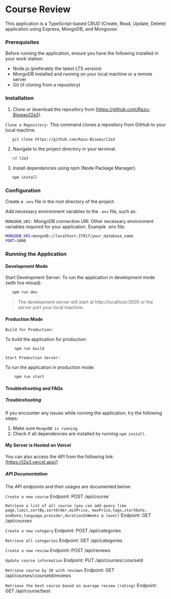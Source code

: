 # Course Review

This application is a TypeScript-based CRUD (Create, Read, Update, Delete) application using Express, MongoDB, and Mongoose.

### Prerequisites

Before running the application, ensure you have the following installed in your work station:

- Node.js (preferably the latest LTS version)
- MongoDB installed and running on your local machine or a remote server
- Git (if cloning from a repository)

### Installation

1. Clone or download the repository from [https://github.com/Razu-Biswas/l2a3].

`Clone a Repository:`
This command clones a repository from GitHub to your local machine.

```bash
   git clone https://github.com/Razu-Biswas/l2a3
```

2. Navigate to the project directory in your terminal.

```bash
   cd l2a3
```

3. Install dependencies using npm (Node Package Manager).

```bash
   npm install
```

### Configuration

Create a `.env` file in the root directory of the project.

Add necessary environment variables to the `.env` file, such as:

`MONGODB_URI:` MongoDB connection URI.
Other necessary environment variables required for your application.
Example .env file:

```bash
MONGODB_URI=mongodb://localhost:27017/your_database_name
PORT=3000
```

### Running the Application

#### Development Mode

Start Development Server:
To run the application in development mode (with live reload):

```bash
   npm run dev
```

> The development server will start at http://localhost:3000 or the server port your local machine.

#### Production Mode

`Build for Production:`

To build the application for production:

```bash
    npm run build
```

`Start Production Server:`

To run the application in production mode:

```bash
    npm run start
```

#### Troubleshooting and FAQs

##### Troubleshooting

If you encounter any issues while running the application, try the following steps:

1. Make sure `MongoDB is running`.
2. Check if all dependencies are installed by running `npm install`.

#### My Server is Hosted on Vercel

You can also access the API from the following link:
[https://l2a3.vercel.app/]

##### API Documentation

The API endpoints and their usages are documented below:

`Create a new course`
Endpoint: POST /api/course`

`Retrieve a list of all course (you can add query like page,limit,sortBy,sortOrder,minPrice, maxPrice,tags,startDate, endDate,language,provider,durationInWeeks & level)`
Endpoint: GET /api/courses

`Create a new category`
Endpoint: POST /api/categories

`Retrieve all categories`
Endpoint: GET /api/categories

`Create a new review`
Endpoint: POST /api/reviews

`Update course information`
Endpoint: PUT /api/courses/:courseId

`Retrieve course by ID with reviews`
Endpoint: GET /api/courses/:courseId/reviews

`Retrieve the best course based on average review (rating)`
Endpoint: GET /api/course/best
